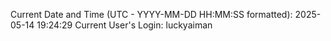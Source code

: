 Current Date and Time (UTC - YYYY-MM-DD HH:MM:SS formatted): 2025-05-14 19:24:29
Current User's Login: luckyaiman
